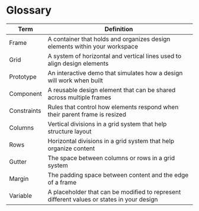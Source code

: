 # Glossary

| Term        | Definition                                                                                |
| ----------- | ----------------------------------------------------------------------------------------- |
| Frame       | A container that holds and organizes design elements within your workspace                |
| Grid        | A system of horizontal and vertical lines used to align design elements                   |
| Prototype   | An interactive demo that simulates how a design will work when built                      |
| Component   | A reusable design element that can be shared across multiple frames                       |
| Constraints | Rules that control how elements respond when their parent frame is resized                |
| Columns     | Vertical divisions in a grid system that help structure layout                            |
| Rows        | Horizontal divisions in a grid system that help organize content                          |
| Gutter      | The space between columns or rows in a grid system                                        |
| Margin      | The padding space between content and the edge of a frame                                 |
| Variable    | A placeholder that can be modified to represent different values or states in your design |
